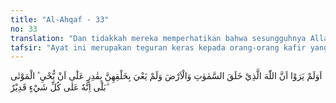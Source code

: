 ```yaml
---
title: "Al-Ahqaf - 33"
no: 33
translation: "Dan tidakkah mereka memperhatikan bahwa sesungguhnya Allah yang menciptakan langit dan bumi dan Dia tidak merasa payah karena menciptakannya, dan Dia kuasa menghidupkan yang mati? Begitulah; sungguh, Dia Mahakuasa atas segala sesuatu."
tafsir: "Ayat ini merupakan teguran keras kepada orang-orang kafir yang mengingkari hari kebangkitan, dan adanya hidup setelah mati untuk menghisab perbuatan yang telah dilakukan manusia. Allah mencela orang-orang kafir yang lalai dan tidak pernah merenungkan kejadian alam semesta ini sehingga tidak mengetahui bahwa Allah yang telah menciptakan langit dan bumi tidak pernah merasa letih dalam penciptaan itu. Allah juga berkuasa menghidupkan yang telah mati.\n\nDari ayat ini dipahami bahwa orang kafir tidak pernah menggunakan pikirannya untuk merenungkan kejadian alam semesta dalam arti yang sebenarnya. Mereka tidak mau memikirkan siapa pencipta alam yang amat teratur dan dilengkapi dengan hukum-hukum yang sangat rapi dan kokoh. Mereka juga tidak mau memikirkan siapa yang menciptakan dirinya sendiri dan menjaga kelangsungan hidupnya. Seandainya mereka mau memikirkan dengan tujuan ingin mencari kebenaran, mereka akan sampai kepada kesimpulan bahwa pencipta semua itu adalah Allah yang Maha Bijaksana lagi Mahakuasa. Jika Dia Mahakuasa, tentulah Dia sanggup melaksanakan segala sesuatu yang dikehendaki-Nya, tanpa mengenal lelah. Zat yang bersifat demikian tentu mudah bagi-Nya menghidupkan kembali orang-orang yang telah dimatikan-Nya, karena menciptakan langit dan bumi itu jauh lebih sukar daripada menciptakan manusia serta mematikan dan menghidupkan kembali.\n\nAllah berfirman:\n\nSungguh, penciptaan langit dan bumi itu lebih besar daripada penciptaan manusia, akan tetapi kebanyakan manusia tidak mengetahui. (Gafir/40: 57)\n\nSelain itu, biasanya membuat kembali sesuatu lebih mudah dari menciptakan pertama kalinya. Allah berfirman:\n\nDan Dialah yang memulai penciptaan, kemudian mengulanginya kembali, dan itu lebih mudah bagi-Nya. Dia memiliki sifat yang Mahatinggi di langit dan di bumi. Dan Dialah Yang Mahaperkasa, Mahabijaksana. (ar-Rum/30: 27)\n\nPada akhir ayat ini ditegaskan bahwa yang Maha Pencipta segala sesuatu lagi Mahaperkasa itu adalah Allah Yang Mahakuasa. Dia dapat melakukan segala yang dikehendaki-Nya, tanpa seorang pun dapat menghalangi dan menentang-Nya."
---
```


اَوَلَمْ يَرَوْا اَنَّ اللّٰهَ الَّذِيْ خَلَقَ السَّمٰوٰتِ وَالْاَرْضَ وَلَمْ يَعْيَ بِخَلْقِهِنَّ بِقٰدِرٍ عَلٰٓى اَنْ يُّحْيِ َۧ الْمَوْتٰى  ۗبَلٰٓى اِنَّهٗ عَلٰى كُلِّ شَيْءٍ قَدِيْرٌ 
